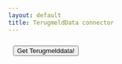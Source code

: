 ```yaml
---
layout: default
title: TerugmeldData connector
---
```

<script src="https://connectors.tableau.com/libs/tableauwdc-2.3.latest.js" type="text/javascript"></script>

<div class="container container-table">
        <div class="row vertical-center-row">
            <div class="text-center col-md-4 col-md-offset-4">
                <button type="button" id="submitButton" class="btn btn-success" style="margin: 10px;">Get Terugmelddata!</button>
            </div>
        </div>
        
        
<script>  
        (function () {
        	//Create the connector
            var myConnector = tableau.makeConnector();
        
        	myConnector.getSchema = function (schemaCallback) {
        		var cols = [{
        			id: "basisregistratie",
        			dataType: tableau.dataTypeEnum.string
        		},  {
        			id: "bronhoudernaam",
        			alias: "bronhoudernaam",
        			dataType: tableau.dataTypeEnum.string
        		}, {
        			id: "status",
        			dataType: tableau.dataTypeEnum.string
        		}];
        
        		var tableSchema = {
        			id: "Terugmelddata",
        			alias: "Test",
        			columns: cols
        		};
        
        		schemaCallback([tableSchema]);
        	};
        
        
        	//download the data
        	myConnector.getData = function(table, doneCallback) {
          var settings = {
  "async": true,
  "crossDomain": true,
  "url": "http://api.acceptatie.kadaster.nl/tms/v1/terugmeldingen?apikey=l71c0911dd8fe14be1abba40a2f4ba3e69",
  "method": "GET"
}
        $.ajax(settings).done(function (resp) {
            var feat = resp._embedded.panden,
                tableData = [];
        
        			// Iterate over the JSON object
        			for (var i = 0, len = feat.length; i < len; i++) {
        				tableData.push({
        					"basisregistratie": feat[i].properties.basisregistratie,
        					"bronhoudernaam": feat[i].properties.bronhoudernaam,
        					"status": feat[i].properties.status
        
        				});
        			}
        
        			table.appendRows(tableData);
        			doneCallback();
        		});
        	};
        
            tableau.registerConnector(myConnector);
        })();
        
        $(document).ready(function () {
            $("#submitButton").click(function () {
                tableau.connectionName = "BAG Terugmelddata";
                tableau.submit();
            });
        });
</script>
